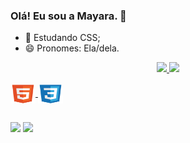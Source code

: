 ### Olá! Eu sou a Mayara. 👋

- 🌱 Estudando CSS;
-  😄 Pronomes: Ela/dela.
<div align="center">
  <a href="https://github.com/mayarakaren">
  <img height="180em" src="https://github-readme-stats.vercel.app/api?username=mayarakaren&show_icons=true&theme=dracula&include_all_commits=true&count_private=true"/>
  <img height="180em" src="https://github-readme-stats.vercel.app/api/top-langs/?username=mayarakaren&layout=compact&langs_count=7&theme=dracula"/>
</div>
  <div style="display: inline_block"><br>
  
  <img align="center" alt="Rafa-HTML" height="30" width="40" src="https://raw.githubusercontent.com/devicons/devicon/master/icons/html5/html5-original.svg">
  <img align="center" alt="Rafa-CSS" height="30" width="40" src="https://raw.githubusercontent.com/devicons/devicon/master/icons/css3/css3-original.svg">
</div>
  
  ##
  
 <div> 
     <a href = "mailto:mayaramarques9738@gmail.com"><img src="https://img.shields.io/badge/-Gmail-%23333?style=for-the-badge&logo=gmail&logoColor=white" target="_blank"></a>
    <a href="https://www.linkedin.com/in/mayara-karen-808059211/" target="_blank"><img src="https://img.shields.io/badge/-LinkedIn-%230077B5?style=for-the-badge&logo=linkedin&logoColor=white" target="_blank"></a>  
</div>

